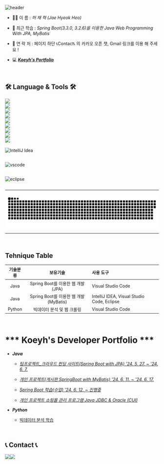 ![header](https://capsule-render.vercel.app/api?type=waving&height=280&color=gradient&text=Thanks%20for%20visit🎉&desc=Koeyh's%20GitHub&descAlignY=65)
<br>
- 🙋‍♂️ 이     름 : _허 재 혁 (Jae Hyeok Heo)_
  
- 🌱 최근 학습 : _Spring Boot(3.3.0, 3.2.6)을 이용한 Java Web Programming With JPA, MyBatis_
  
- 📌 연 락 처 : 페이지 하단 📞Contact📞 의 카카오 오픈 챗, Gmail 링크를 이용 해 주세요 !
 
- 💻 ***[Koeyh's Portfolio](#koeyhs-developer-portfolio)***
<br>

## 🛠 Language & Tools 🛠
<div style="display:flex; flex-direction:column; align-items:flex-start;">
    <!--
    <img height="30" src="https://img.icons8.com/?size=100&id=13679&format=png&color=000000" title="Java">
    <img height="30" src="https://img.icons8.com/?size=100&id=108784&format=png&color=000000" title="Javascript">
    -->
    <img src="https://img.shields.io/badge/Java-007396?style=for-the-badge&logo=Java&logoColor=white">
    <img src="https://img.shields.io/badge/javascript-F7DF1E?style=flat-square&logo=javascript&logoColor=black">
    <img src="https://img.shields.io/badge/html5-E34F26?style=flat-square&logo=html5&logoColor=white"> 
    <img src="https://img.shields.io/badge/css-1572B6?style=flat-square&logo=css3&logoColor=white">
    <img src="https://img.shields.io/badge/Spring Boot-6DB33F?style=for-the-badge&logo=spring boot&logoColor=white"> 
    <img src="https://img.shields.io/badge/oracle-F80000?style=for-the-badge&logo=oracle&logoColor=white"> 
    <img src="https://img.shields.io/badge/mysql-4479A1?style=for-the-badge&logo=mysql&logoColor=white"> 
    <img src="https://img.shields.io/badge/apache tomcat-F8DC75?style=for-the-badge&logo=apachetomcat&logoColor=black">
    <img src="https://img.shields.io/badge/bootstrap-7952B3?style=flat-square&logo=bootstrap&logoColor=white">
    <br>
    <img height="30" src="https://img.icons8.com/?size=100&id=61466&format=png&color=000000" title="IntelliJ Idea">&nbsp&nbsp
    <img height="30" src="https://img.icons8.com/?size=100&id=9OGIyU8hrxW5&format=png&color=000000" title="vscode">&nbsp&nbsp&nbsp
    <img height="30" src="https://img.icons8.com/?size=100&id=rPAHs7H1vriV&format=png&color=000000" title="eclipse">
</div>
<hr>
<img src="https://github.com/Koeyh/Koeyh/blob/output/github-contribution-grid-snake.svg"/>
<hr>
<br>

## Tehnique Table
| 기술분류 | 보유기술 |사용 도구|
|:---:|:---:|:---|
|Java|Spring Boot를 이용한 웹 개발(JPA)|Visual Studio Code|
|Java|Spring Boot를 이용한 웹 개발(MyBatis)|IntelliJ IDEA, Visual Studio Code, Eclipse|
|Python|빅데이터 분석 및 웹 크롤링|Visual Studio Code|
<br>

# *** Koeyh's Developer Portfolio ***
- ***Java***

  - _[팀프로젝트_크라우드 펀딩 사이트(Spring Boot with JPA) '24. 5. 27. ~ '24. 6. 7.](https://github.com/PUK-Java/PUK-Groupware.git)_
    
  - _[개인 프로젝트(게시판 SpringBoot with MyBatis) '24. 6. 11. ~ '24. 6. 17.](https://github.com/Koeyh/practice-SpringBoot.git)_
    
  - _[Spring Boot 학습(수업) '24. 6. 12. ~ 진행중](https://github.com/Koeyh/study-springboot-2024.git)_

  - _[개인 프로젝트 쇼핑몰 관리 프로그램 Java JDBC & Oracle (CUI)](https://github.com/Koeyh/Shop-Management.git)_

- ***Python***

   - [빅데이터 분석 학습](https://github.com/Koeyh/bigdata-analysis-2024.git)

<br>

## 📞 Contact 📞
<div style="display:flex; flex-direction:row;">
    <a href="mailto:gjcor96@gmail.com">
        <img src="https://img.shields.io/badge/Gmail-EA4335?style=for-the-badge&logo=Gmail&logoColor=white"> 
    </a>
    <a href="https://open.kakao.com/me/Koeyh">
        <img src="https://img.shields.io/badge/KakaoTalk-FFCD00?style=for-the-badge&logoColor=black&logo=KakaoTalk"> 
    </a>
</div>

